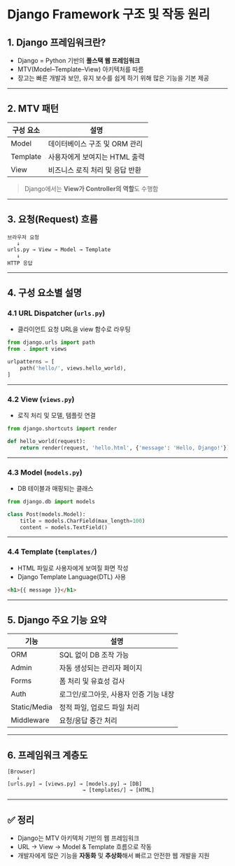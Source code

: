 <!-- Django REST Framework 기초 -->
# Django Framework 구조 및 작동 원리

## 1. Django 프레임워크란?

- Django = Python 기반의 **풀스택 웹 프레임워크**
- MTV(Model–Template–View) 아키텍처를 따름
- 장고는 빠른 개발과 보안, 유지 보수를 쉽게 하기 위해 많은 기능을 기본 제공

---

## 2. MTV 패턴

| 구성 요소 | 설명 |
|-----------|------|
| Model     | 데이터베이스 구조 및 ORM 관리 |
| Template  | 사용자에게 보여지는 HTML 출력 |
| View      | 비즈니스 로직 처리 및 응답 반환 |

> Django에서는 **View가 Controller의 역할**도 수행함

---

## 3. 요청(Request) 흐름

```plaintext
브라우저 요청
   ↓
urls.py → View → Model → Template
   ↓
HTTP 응답
```

---

## 4. 구성 요소별 설명

### 4.1 URL Dispatcher (`urls.py`)

- 클라이언트 요청 URL을 view 함수로 라우팅
```python
from django.urls import path
from . import views

urlpatterns = [
    path('hello/', views.hello_world),
]
```

---

### 4.2 View (`views.py`)

- 로직 처리 및 모델, 템플릿 연결
```python
from django.shortcuts import render

def hello_world(request):
    return render(request, 'hello.html', {'message': 'Hello, Django!'})
```

---

### 4.3 Model (`models.py`)

- DB 테이블과 매핑되는 클래스
```python
from django.db import models

class Post(models.Model):
    title = models.CharField(max_length=100)
    content = models.TextField()
```

---

### 4.4 Template (`templates/`)

- HTML 파일로 사용자에게 보여질 화면 작성
- Django Template Language(DTL) 사용
```html
<h1>{{ message }}</h1>
```

---

## 5. Django 주요 기능 요약

| 기능 | 설명 |
|------|------|
| ORM | SQL 없이 DB 조작 가능 |
| Admin | 자동 생성되는 관리자 페이지 |
| Forms | 폼 처리 및 유효성 검사 |
| Auth | 로그인/로그아웃, 사용자 인증 기능 내장 |
| Static/Media | 정적 파일, 업로드 파일 처리 |
| Middleware | 요청/응답 중간 처리 |

---

## 6. 프레임워크 계층도

```plaintext
[Browser]
   ↓
[urls.py] → [views.py] → [models.py] → [DB]
                        → [templates/] → [HTML]
```

---

## ✅ 정리

- Django는 MTV 아키텍처 기반의 웹 프레임워크
- URL → View → Model & Template 흐름으로 작동
- 개발자에게 많은 기능을 **자동화** 및 **추상화**해서 빠르고 안전한 웹 개발을 지원
